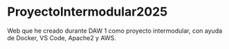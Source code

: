 # ProyectoIntermodular2025

Web que he creado durante DAW 1 como proyecto intermodular, con ayuda de Docker, VS Code, Apache2 y AWS.
